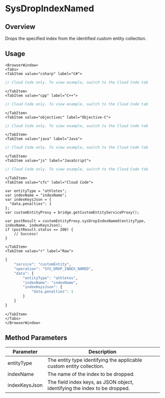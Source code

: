 # SysDropIndexNamed
## Overview
Drops the specified index from the identified custom entity collection.

<PartialServop service_name="customEntity" operation_name="SYS_DROP_INDEX_NAMED" />

## Usage

```mdx-code-block
<BrowserWindow>
<Tabs>
<TabItem value="csharp" label="C#">
```

```csharp
// Cloud Code only. To view example, switch to the Cloud Code tab
```

```mdx-code-block
</TabItem>
<TabItem value="cpp" label="C++">
```

```cpp
// Cloud Code only. To view example, switch to the Cloud Code tab
```

```mdx-code-block
</TabItem>
<TabItem value="objectivec" label="Objective-C">
```

```objectivec
// Cloud Code only. To view example, switch to the Cloud Code tab
```

```mdx-code-block
</TabItem>
<TabItem value="java" label="Java">
```

```java
// Cloud Code only. To view example, switch to the Cloud Code tab
```

```mdx-code-block
</TabItem>
<TabItem value="js" label="JavaScript">
```

```javascript
// Cloud Code only. To view example, switch to the Cloud Code tab
```

```mdx-code-block
</TabItem>
<TabItem value="cfs" label="Cloud Code">
```

```cfscript
var entityType = "athletes";
var indexName = "indexName";
var indexKeysJson = {
  "data.penalties": 1
};
var customEntityProxy = bridge.getCustomEntityServiceProxy();

var postResult = customEntityProxy.sysDropIndexNamed(entityType, indexName, indexKeysJson);
if (postResult.status == 200) {
    // Success!
}
```

```mdx-code-block
</TabItem>
<TabItem value="r" label="Raw">
```

```r
{
	"service": "customEntity",
	"operation": "SYS_DROP_INDEX_NAMED",
	"data": {
		"entityType": "athletes",
		"indexName": "indexName",
		"indexKeysJson": {
			"data.penalties": 1
		}
	}
}
```

```mdx-code-block
</TabItem>
</Tabs>
</BrowserWindow>
```

## Method Parameters
Parameter | Description
--------- | -----------
entityType | The entity type identifying the applicable custom entity collection.
indexName | The name of the index to be dropped.
indexKeysJson | The field index keys, as JSON object, identifying the index to be dropped. 


